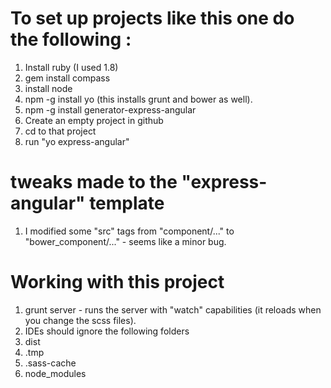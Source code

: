


# To set up projects like this one do the following :


1. Install ruby (I used 1.8)
1. gem install compass
1. install node
1. npm -g install yo (this installs grunt and bower as well).
1. npm -g install generator-express-angular
1. Create an empty project in github
1. cd to that project
1. run "yo express-angular"


# tweaks made to the "express-angular" template

1. I modified some "src" tags from "component/..." to "bower_component/..." - seems like a minor bug.


# Working with this project


1. grunt server - runs the server with "watch" capabilities (it reloads when you change the scss files).
1. IDEs should ignore the following folders
 1. dist
 1. .tmp
 1. .sass-cache
 1. node_modules
